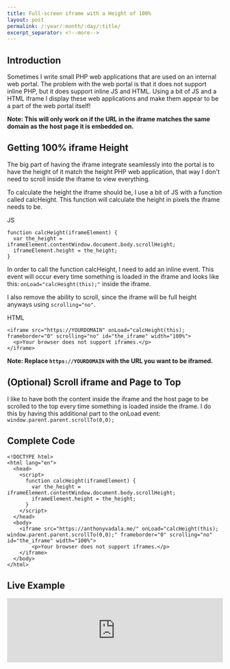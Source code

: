 ```yaml
---
title: Full-screen iframe with a Height of 100%
layout: post
permalink: /:year/:month/:day/:title/
excerpt_separator: <!--more-->
---
```


## Introduction
Sometimes I write small PHP web applications that are used on an internal web portal. The problem with the web portal is that it does not support inline PHP, but it does support inline JS and HTML. Using a bit of JS and a HTML iframe I display these web applications and make them appear to be a part of the web portal itself!

**Note: This will only work on if the URL in the iframe matches the same domain as the host page it is embedded on.**

## Getting 100% iframe Height
The big part of having the iframe integrate seamlessly into the portal is to have the height of it match the height PHP web application, that way I don't need to scroll inside the iframe to view everything.

To calculate the height the iframe should be, I use a bit of JS with a function called calcHeight. This function will calculate the height in pixels the iframe needs to be.

JS
```
function calcHeight(iframeElement) {
  var the_height = iframeElement.contentWindow.document.body.scrollHeight;
  iframeElement.height = the_height;
}
```

In order to call the function calcHeight, I need to add an inline event. This event will occur every time something is loaded in the iframe and looks like this: `onLoad="calcHeight(this);"` inside the iframe.

I also remove the ability to scroll, since the iframe will be full height anyways using `scrolling="no"`.

HTML
```
<iframe src="https://YOURDOMAIN" onLoad="calcHeight(this); 
frameborder="0" scrolling="no" id="the_iframe" width="100%">
  <p>Your browser does not support iframes.</p>
</iframe>
```

**Note: Replace `https://YOURDOMAIN` with the URL you want to be iframed.**
<!--more-->

## (Optional) Scroll iframe and Page to Top
I like to have both the content inside the iframe and the host page to be scrolled to the top every time something is loaded inside the iframe. I do this by having this additional part to the onLoad event: `window.parent.parent.scrollTo(0,0);`

## Complete Code

```
<!DOCTYPE html>
<html lang="en">
  <head>
    <script>
      function calcHeight(iframeElement) {
        var the_height = iframeElement.contentWindow.document.body.scrollHeight;
        iframeElement.height = the_height;
      }
    </script>
  </head>
  <body>
    <iframe src="https://anthonyvadala.me/" onLoad="calcHeight(this); window.parent.parent.scrollTo(0,0);" frameborder="0" scrolling="no" id="the_iframe" width="100%">
        <p>Your browser does not support iframes.</p>
    </iframe>
  </body>
</html>
```

## Live Example

<script>
function calcHeight(iframeElement) {
  var the_height = iframeElement.contentWindow.document.body.scrollHeight;
  iframeElement.height = the_height;
}</script>

<iframe src="https://anthonyvadala.me/" onLoad="calcHeight(this); window.parent.parent.scrollTo(0,0);" frameborder="0" scrolling="no" id="the_iframe" width="100%">
  <p>Your browser does not support iframes.</p>
</iframe>